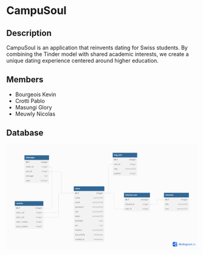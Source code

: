 # CampuSoul
## Description
CampuSoul is an application that reinvents dating for Swiss students. By combining the Tinder model with shared academic interests, we create a unique dating experience centered around higher education.
## Members
- Bourgeois Kevin
- Crotti Pablo
- Masungi Glory
- Meuwly Nicolas
## Database
![Our database](/imgs_readme/DBCampuSoul.png)
